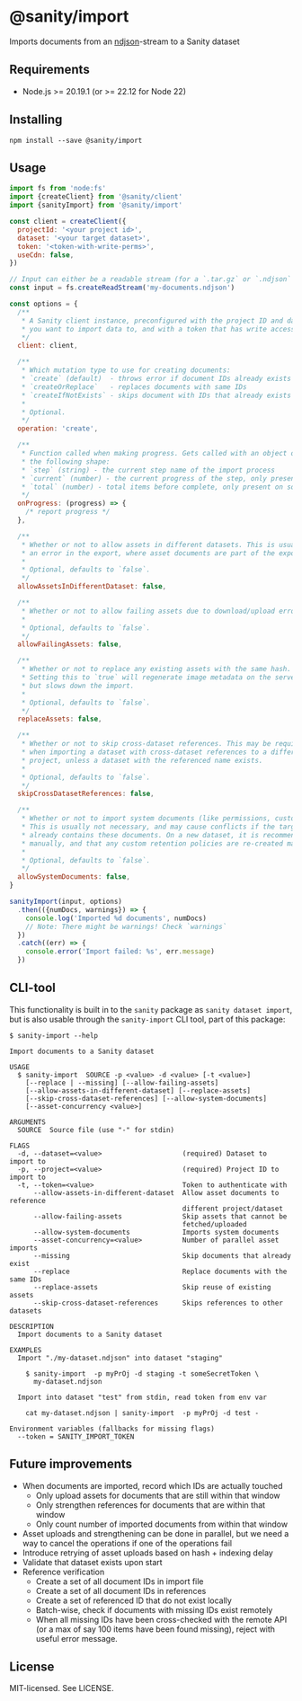 # @sanity/import

Imports documents from an [ndjson](https://github.com/ndjson/ndjson-spec)-stream to a Sanity dataset

## Requirements

- Node.js >= 20.19.1 (or >= 22.12 for Node 22)

## Installing

```
npm install --save @sanity/import
```

## Usage

```js
import fs from 'node:fs'
import {createClient} from '@sanity/client'
import {sanityImport} from '@sanity/import'

const client = createClient({
  projectId: '<your project id>',
  dataset: '<your target dataset>',
  token: '<token-with-write-perms>',
  useCdn: false,
})

// Input can either be a readable stream (for a `.tar.gz` or `.ndjson` file), a folder location (string), or an array of documents
const input = fs.createReadStream('my-documents.ndjson')

const options = {
  /**
   * A Sanity client instance, preconfigured with the project ID and dataset
   * you want to import data to, and with a token that has write access.
   */
  client: client,

  /**
   * Which mutation type to use for creating documents:
   * `create` (default)  - throws error if document IDs already exists
   * `createOrReplace`   - replaces documents with same IDs
   * `createIfNotExists` - skips document with IDs that already exists
   *
   * Optional.
   */
  operation: 'create',

  /**
   * Function called when making progress. Gets called with an object of
   * the following shape:
   * `step` (string) - the current step name of the import process
   * `current` (number) - the current progress of the step, only present on some steps
   * `total` (number) - total items before complete, only present on some steps
   */
  onProgress: (progress) => {
    /* report progress */
  },

  /**
   * Whether or not to allow assets in different datasets. This is usually
   * an error in the export, where asset documents are part of the export.
   *
   * Optional, defaults to `false`.
   */
  allowAssetsInDifferentDataset: false,

  /**
   * Whether or not to allow failing assets due to download/upload errors.
   *
   * Optional, defaults to `false`.
   */
  allowFailingAssets: false,

  /**
   * Whether or not to replace any existing assets with the same hash.
   * Setting this to `true` will regenerate image metadata on the server,
   * but slows down the import.
   *
   * Optional, defaults to `false`.
   */
  replaceAssets: false,

  /**
   * Whether or not to skip cross-dataset references. This may be required
   * when importing a dataset with cross-dataset references to a different
   * project, unless a dataset with the referenced name exists.
   *
   * Optional, defaults to `false`.
   */
  skipCrossDatasetReferences: false,

  /**
   * Whether or not to import system documents (like permissions, custom retention, and content releases).
   * This is usually not necessary, and may cause conflicts if the target dataset
   * already contains these documents. On a new dataset, it is recommended that roles are re-created
   * manually, and that any custom retention policies are re-created manually.
   *
   * Optional, defaults to `false`.
   */
  allowSystemDocuments: false,
}

sanityImport(input, options)
  .then(({numDocs, warnings}) => {
    console.log('Imported %d documents', numDocs)
    // Note: There might be warnings! Check `warnings`
  })
  .catch((err) => {
    console.error('Import failed: %s', err.message)
  })
```

## CLI-tool

This functionality is built in to the `sanity` package as `sanity dataset import`, but is also usable through the `sanity-import` CLI tool, part of this package:

```
$ sanity-import --help

Import documents to a Sanity dataset

USAGE
  $ sanity-import  SOURCE -p <value> -d <value> [-t <value>]
    [--replace | --missing] [--allow-failing-assets]
    [--allow-assets-in-different-dataset] [--replace-assets]
    [--skip-cross-dataset-references] [--allow-system-documents]
    [--asset-concurrency <value>]

ARGUMENTS
  SOURCE  Source file (use "-" for stdin)

FLAGS
  -d, --dataset=<value>                    (required) Dataset to import to
  -p, --project=<value>                    (required) Project ID to import to
  -t, --token=<value>                      Token to authenticate with
      --allow-assets-in-different-dataset  Allow asset documents to reference
                                           different project/dataset
      --allow-failing-assets               Skip assets that cannot be
                                           fetched/uploaded
      --allow-system-documents             Imports system documents
      --asset-concurrency=<value>          Number of parallel asset imports
      --missing                            Skip documents that already exist
      --replace                            Replace documents with the same IDs
      --replace-assets                     Skip reuse of existing assets
      --skip-cross-dataset-references      Skips references to other datasets

DESCRIPTION
  Import documents to a Sanity dataset

EXAMPLES
  Import "./my-dataset.ndjson" into dataset "staging"

    $ sanity-import  -p myPrOj -d staging -t someSecretToken \
      my-dataset.ndjson

  Import into dataset "test" from stdin, read token from env var

    cat my-dataset.ndjson | sanity-import  -p myPrOj -d test -

Environment variables (fallbacks for missing flags)
  --token = SANITY_IMPORT_TOKEN
```

## Future improvements

- When documents are imported, record which IDs are actually touched
  - Only upload assets for documents that are still within that window
  - Only strengthen references for documents that are within that window
  - Only count number of imported documents from within that window
- Asset uploads and strengthening can be done in parallel, but we need a way to cancel the operations if one of the operations fail
- Introduce retrying of asset uploads based on hash + indexing delay
- Validate that dataset exists upon start
- Reference verification
  - Create a set of all document IDs in import file
  - Create a set of all document IDs in references
  - Create a set of referenced ID that do not exist locally
  - Batch-wise, check if documents with missing IDs exist remotely
  - When all missing IDs have been cross-checked with the remote API
    (or a max of say 100 items have been found missing), reject with
    useful error message.

## License

MIT-licensed. See LICENSE.
